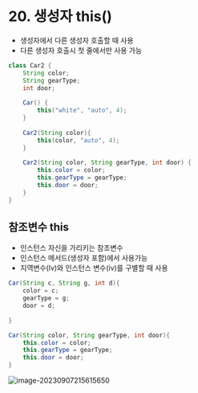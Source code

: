 # 20. 생성자 this()

- 생성자에서 다른 생성자 호출할 때 사용
- 다른 생성자 호출시 첫 줄에서만 사용 가능

```java
class Car2 {
    String color;
    String gearType;
    int door;
    
    Car() {
        this("white", "auto", 4);
    }
    
    Car2(String color){
        this(color, "auto", 4);
    }
    
    Car2(String color, String gearType, int door) {
        this.color = color;
        this.gearType = gearType;
        this.door = door;
    }
}
```



## 참조변수 this

- 인스턴스 자신을 가리키는 참조변수
- 인스턴스 메서드(생성자 포함)에서 사용가능
- 지역변수(lv)와 인스턴스 변수(iv)를 구별할 때 사용

```java
Car(String c, String g, int d){
    color = c;
    gearType = g;
    door = d;
   
}

Car(String color, String gearType, int door){
    this.color = color;
    this.gearType = gearType;
    this.door = door;  
}
```



![image-20230907215615650](C:\Users\chaom\AppData\Roaming\Typora\typora-user-images\image-20230907215615650.png)
